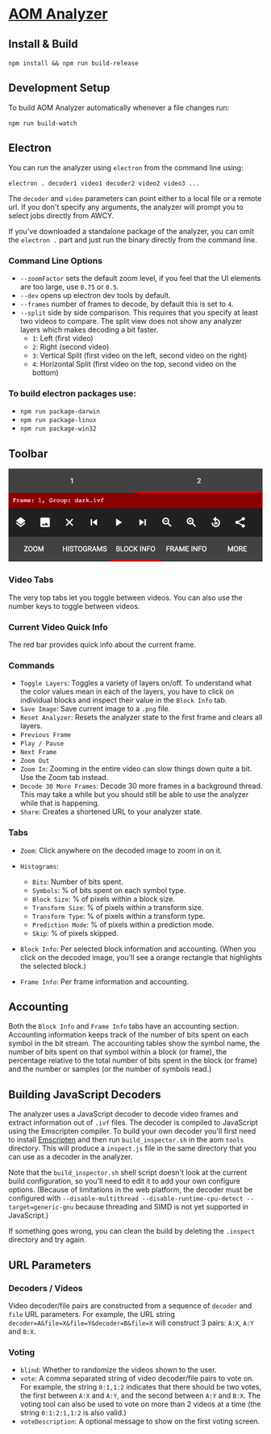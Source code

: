 # [AOM Analyzer](http://aomanalyzer.org)

## Install & Build

```
npm install && npm run build-release
```

## Development Setup

To build AOM Analyzer automatically whenever a file changes run:

```
npm run build-watch
```

## Electron

You can run the analyzer using `electron` from the command line using:

```
electron . decoder1 video1 decoder2 video2 video3 ...
```

The `decoder` and `video` parameters can point either to a local file or a remote url. If you don't specify any arguments, the analyzer will prompt you to select jobs directly from AWCY.

If you've downloaded a standalone package of the analyzer, you can omit the `electron .` part and just run the binary directly from the command line.

### Command Line Options

- `--zoomFactor` sets the default zoom level, if you feel that the UI elements are too large, use `0.75` or `0.5`.
- `--dev` opens up electron dev tools by default.
- `--frames` number of frames to decode, by default this is set to `4`.
- `--split` side by side comparison. This requires that you specify at least two videos to compare. The split view does not show any analyzer layers which makes decoding a bit faster.
  - `1`: Left (first video)
  - `2`: Right (second video)
  - `3`: Vertical Split (first video on the left, second video on the right)
  - `4`: Horizontal Split (first video on the top, second video on the bottom)

### To build electron packages use:

- `npm run package-darwin`
- `npm run package-linux`
- `npm run package-win32`

## Toolbar

![GitHub Logo](/img/toolbar.png)

### Video Tabs

The very top tabs let you toggle between videos. You can also use the number keys to toggle between videos.

### Current Video Quick Info

The red bar provides quick info about the current frame.

### Commands

- `Toggle Layers`: Toggles a variety of layers on/off. To understand what the color values mean in each of the layers, you have to click on individual blocks and inspect their value in the `Block Info` tab.
- `Save Image`: Save current image to a `.png` file.
- `Reset Analyzer`: Resets the analyzer state to the first frame and clears all layers.
- `Previous Frame`
- `Play / Pause`
- `Next Frame`
- `Zoom Out`
- `Zoom In`: Zooming in the entire video can slow things down quite a bit. Use the Zoom tab instead.
- `Decode 30 More Frames`: Decode 30 more frames in a background thread. This may take a while but you should still be able to use the analyzer while that is happening.
- `Share`: Creates a shortened URL to your analyzer state.

### Tabs

- `Zoom`: Click anywhere on the decoded image to zoom in on it.

- `Histograms`:
  - `Bits`: Number of bits spent.
  - `Symbols`: % of bits spent on each symbol type.
  - `Block Size`: % of pixels within a block size.
  - `Transform Size`: % of pixels within a transform size.
  - `Transform Type`: % of pixels within a transform type.
  - `Prediction Mode`: % of pixels within a prediction mode.
  - `Skip`: % of pixels skipped.

- `Block Info`: Per selected block information and accounting. (When you click on the decoded image, you'll see a orange rectangle that highlights the selected block.)
- `Frame Info`: Per frame information and accounting.

## Accounting

Both the `Block Info` and `Frame Info` tabs have an accounting section. Accounting information keeps track of the number of bits spent on each symbol in the bit stream. The accounting tables show the symbol name, the number of bits spent on that symbol within a block (or frame), the percentage relative to the total number of bits spent in the block (or frame) and the number or samples (or the number of symbols read.)

## Building JavaScript Decoders

The analyzer uses a JavaScript decoder to decode video frames and extract information out of `.ivf` files. The decoder is compiled to JavaScript using the Emscripten compiler. To build your own decoder you'll first need to install [Emscripten](https://kripken.github.io/emscripten-site/docs/getting_started/downloads.html) and then run `build_inspector.sh` in the aom `tools` directory. This will produce a `inspect.js` file in the same directory that you can use as a decoder in the analyzer.

Note that the `build_inspector.sh` shell script doesn't look at the current build configuration, so you'll need to edit it to add your own configure options. (Because of limitations in the web platform, the decoder must be configured with `--disable-multithread --disable-runtime-cpu-detect --target=generic-gnu` because threading and SIMD is not yet supported in JavaScript.)

If something goes wrong, you can clean the build by deleting the `.inspect` directory and try again.

## URL Parameters

### Decoders / Videos

Video decoder/file pairs are constructed from a sequence of `decoder` and `file` URL parameters. For example, the URL string `decoder=A&file=X&file=Y&decoder=B&file=X` will construct 3 pairs: `A:X`, `A:Y` and `B:X`.

### Voting

  - `blind`: Whether to randomize the videos shown to the user.
  - `vote`: A comma separated string of video decoder/file pairs to vote on. For example, the string `0:1,1:2` indicates that there should be two votes, the first between `A:X` and `A:Y`, and the second between `A:Y` and `B:X`. The voting tool can also be used to vote on more than 2 videos at a time (the string `0:1:2:1,1:2` is also valid.)
  - `voteDescription`: A optional message to show on the first voting screen.